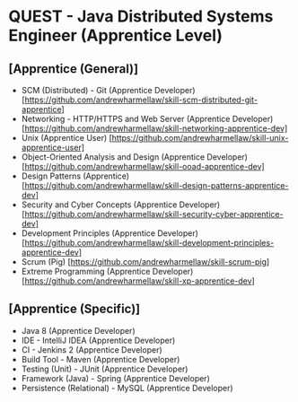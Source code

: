 # QUEST - Java Distributed Systems Engineer (Apprentice Level)

## [Apprentice (General)]
 - SCM (Distributed) - Git (Apprentice Developer) [https://github.com/andrewharmellaw/skill-scm-distributed-git-apprentice]
 - Networking - HTTP/HTTPS and Web Server (Apprentice Developer) [https://github.com/andrewharmellaw/skill-networking-apprentice-dev]
 - Unix (Apprentice User) [https://github.com/andrewharmellaw/skill-unix-apprentice-user]
 - Object-Oriented Analysis and Design (Apprentice Developer) [https://github.com/andrewharmellaw/skill-ooad-apprentice-dev]
 - Design Patterns (Apprentice) [https://github.com/andrewharmellaw/skill-design-patterns-apprentice-dev]
 - Security and Cyber Concepts (Apprentice Developer) [https://github.com/andrewharmellaw/skill-security-cyber-apprentice-dev]
 - Development Principles (Apprentice Developer) [https://github.com/andrewharmellaw/skill-development-principles-apprentice-dev]
 - Scrum (Pig) [https://github.com/andrewharmellaw/skill-scrum-pig]
 - Extreme Programming (Apprentice Developer) [https://github.com/andrewharmellaw/skill-xp-apprentice-dev]

## [Apprentice (Specific)]
 - Java 8 (Apprentice Developer)
 - IDE - IntelliJ IDEA (Apprentice Developer)
 - CI - Jenkins 2 (Apprentice Developer)
 - Build Tool - Maven (Apprentice Developer)
 - Testing (Unit) - JUnit (Apprentice Developer)
 - Framework (Java) - Spring (Apprentice Developer)
 - Persistence (Relational) - MySQL (Apprentice Developer)
